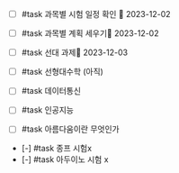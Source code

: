 - [ ] #task  과목별 시험 일정 확인 📅 2023-12-02
- [ ] #task  과목별 계획 세우기📅 2023-12-02 
- [ ] #task  선대 과제📅 2023-12-03 


- [ ] #task 선형대수학 (아직)
- [ ] #task 데이터통신
- [ ] #task 인공지능
- [ ] #task 아름다움이란 무엇인가
- [-] #task 종프 시험x
- [-] #task 아두이노 시험 x